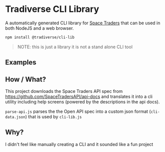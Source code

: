 # Tradiverse CLI Library

A automatically generated CLI library for [Space Traders](https://spacetraders.io/) that can be used in both NodeJS and a web browser.

```bash
npm install @tradiverse/cli-lib
```

> NOTE: this is just a library it is not a stand alone CLI tool

## Examples




## How / What?

This project downloads the Space Traders API spec from https://github.com/SpaceTradersAPI/api-docs and translates it into a cli utility including help screens (powered by the descriptions in the api docs).

`parse-api.js` parses the the Open API spec into a custom json format (`cli-data.json`) that is used by `cli-lib.js`

## Why? 

I didn't feel like manually creating a CLI and it sounded like a fun project